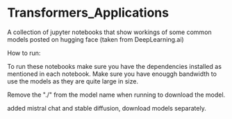 # Transformers_Applications
A collection of jupyter notebooks that show workings of some common models posted on hugging face (taken from DeepLearning.ai)

How to run:

To run these notebooks make sure you have the dependencies installed as mentioned in each notebook. Make sure you have enouggh bandwidth to use the models as they are quite large in size. 

Remove the "./" from the model name when running to download the model.

added mistral chat and stable diffusion, download models separately.